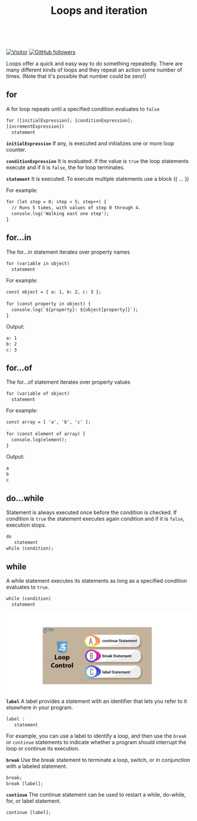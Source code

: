 <h1 align="center">
<br>
<br>
Loops and iteration
<br>
<br>
<br>
</h1>
 

[![Visitor](https://visitor-badge.laobi.icu/badge?page_id=clarethe)](https://github.com/clarethe) [![GitHub followers](https://img.shields.io/github/followers/clarethe.svg?style=social&label=Follow)](https://github.com/clarethe?tab=followers)

Loops offer a quick and easy way to do something repeatedly. There are many different kinds of loops and they repeat an action some number of times. (Note that it's possible that number could be zero!)

## for  

A for loop repeats until a specified condition evaluates to ```false```

```
for ([initialExpression]; [conditionExpression]; [incrementExpression])
  statement
```

**`initialExpression`** 
If any, is executed and initializes one or more loop counter.


**`conditionExpression`** 
It is evaluated. If the value is ```true``` the loop statements execute and if it is ```false```, the for loop terminates.

**`statement`** 
It is executed. To execute multiple statements use a block  ({ ... })  

For example:

```
for (let step = 0; step < 5; step++) {
  // Runs 5 times, with values of step 0 through 4.
  console.log('Walking east one step');
}
```
## for...in
The for...in statement iterates over property names

```
for (variable in object)
  statement
```

For example:

```
const object = { a: 1, b: 2, c: 3 };

for (const property in object) {
  console.log(`${property}: ${object[property]}`);
}
```
Output:

```
a: 1
b: 2
c: 3
```
## for...of
The for...of statement iterates over property values

```
for (variable of object)
  statement

```

For example:

```
const array = [ 'a', 'b', 'c' ];

for (const element of array) {
  console.log(element);
}
```
Output:

```
a
b
c
```




## do...while
Statement is always executed once before the condition is checked. If condition is ```true``` the statement executes again condition and if it is ```false```, execution stops.

```
do 
   statement
while (condition);
```

## while

A while statement executes its statements as long as a specified condition evaluates to ```true```. 

```
while (condition) 
  statement
```

<img align ="left" src="./images/loop-control.png" />

**`label`** 
A label provides a statement with an identifier that lets you refer to it elsewhere in your program.

```
label :
   statement
```
For example, you can use a label to identify a loop, and then use the ```break``` or ```continue``` statements to indicate whether a program should interrupt the loop or continue its execution.

**`break`** 
Use the break statement to terminate a loop, switch, or in conjunction with a labeled statement.

```
break;
break [label];
```
**`continue`** 
The continue statement can be used to restart a while, do-while, for, or label statement.

```
continue [label];
```